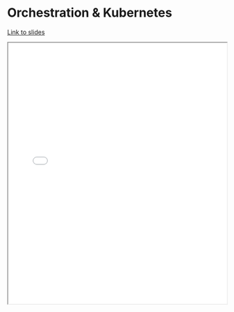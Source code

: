 # Orchestration & Kubernetes

[Link to slides](slides/1_5_orchestration.html)

<iframe
  src="slides/1_5_orchestration.html"
  style="width:100%; height:600px;"
></iframe>
